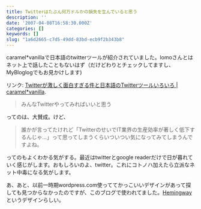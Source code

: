 ```yaml
---
title: Twitterはたぶん何万ドルかの損失を生んでいると思う
description: ''
date: '2007-04-08T16:58:30.000Z'
categories: []
keywords: []
slug: "1a6d2665-c7d5-49dd-83bd-ecb9f2b343b8"
---
```

caramel\*vanillaで日本語のtwitterツールが紹介されていました。lomoさんとはネット上で話したこともないはず（だけどわりとチェックしてますし、MyBloglogでもお見かけします)

リンク: [Twitterが激しく面白すぎる件と日本語のTwitterツールいろいろ | caramel\*vanilla](http://caramel-tea.com/2007/04/twitter-2/ "Twitterが激しく面白すぎる件と日本語のTwitterツールいろいろ | caramel*vanilla").

> みんなTwitterやってみればいいと思う

ってのは、大賛成。けど、

> 誰かが言ってたけれど「TwitterのせいでIT業界の生産効率が著しく低下するんじゃ…」って思ってしまうくらいついつい気になってみてしまうんですよね。

ってのもよくわかる気がする。最近はtwitterとgoogle readerだけで日が暮れていく感じがします。おもしろいのよ、twitter。これにコトノハ加えたら立派なネット中毒になる気がします。

あ、あと、以前一時期wordpress.com使っててかっこいいデザインがあって探しても見つからなかったのですが、このブログで使われてました。[Hemingway](http://warpspire.com/hemingway)というデザインらしい。